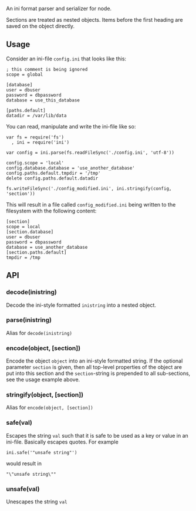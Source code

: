 An ini format parser and serializer for node.

Sections are treated as nested objects.  Items before the first heading
are saved on the object directly.

## Usage

Consider an ini-file `config.ini` that looks like this:

    ; this comment is being ignored
    scope = global

    [database]
    user = dbuser
    password = dbpassword
    database = use_this_database

    [paths.default]
    datadir = /var/lib/data

You can read, manipulate and write the ini-file like so:

    var fs = require('fs')
      , ini = require('ini')

    var config = ini.parse(fs.readFileSync('./config.ini', 'utf-8'))

    config.scope = 'local'
    config.database.database = 'use_another_database'
    config.paths.default.tmpdir = '/tmp'
    delete config.paths.default.datadir

    fs.writeFileSync('./config_modified.ini', ini.stringify(config, 'section'))

This will result in a file called `config_modified.ini` being written to the filesystem with the following content:

    [section]
    scope = local
    [section.database]
    user = dbuser
    password = dbpassword
    database = use_another_database
    [section.paths.default]
    tmpdir = /tmp

## API

### decode(inistring)
Decode the ini-style formatted `inistring` into a nested object.

### parse(inistring)
Alias for `decode(inistring)`

### encode(object, [section])
Encode the object `object` into an ini-style formatted string. If the optional parameter `section` is given, then all top-level properties of the object are put into this section and the `section`-string is prepended to all sub-sections, see the usage example above.

### stringify(object, [section])
Alias for `encode(object, [section])`

### safe(val)
Escapes the string `val` such that it is safe to be used as a key or value in an ini-file. Basically escapes quotes. For example

    ini.safe('"unsafe string"')

would result in

    "\"unsafe string\""

### unsafe(val)
Unescapes the string `val`

